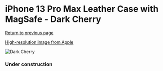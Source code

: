 # iPhone 13 Pro Max Leather Case with MagSafe - Dark Cherry

[Return to previous page](/iphone_13)

[High-resolution image from Apple](https://store.storeimages.cdn-apple.com/8756/as-images.apple.com/is/MM1M3?wid=4500&hei=4500&fmt=png)

<div style="width: 384px"><img src="/everyphone/MM1M3.png" alt="Dark Cherry"></div>

### Under construction
